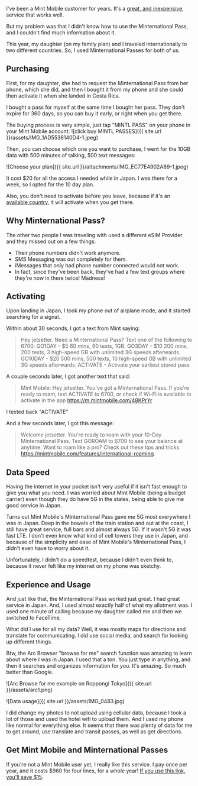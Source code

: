 ---
---

I've been a Mint Mobile customer for years. It's a [great, and inexpensive](http://fbuy.me/r34At), service that works well. 

But my problem was that I didn't know how to use the Minternational Pass, and I couldn't find much information about it. 

This year, my daughter (on my family plan) and I traveled internationally to two different countries. So, I used Minternational Passes for both of us. 
## Purchasing
First, for my daughter, she had to request the Minternational Pass from her phone, which she did, and then I bought it from my phone and she could then activate it when she landed in Costa Rica. 

I bought a pass for myself at the same time I bought her pass. They don't expire for 360 days, so you can buy it early, or right when you get there. 

The buying process is very simple, just tap "MINTL PASS" on your phone in your Mint Mobile account: 
![click buy MINTL PASSES]({{ site.url }}/assets/IMG_1AD5536140D4-1.jpeg)

Then, you can choose which one you want to purchase, I went for the 10GB data with 500 minutes of talking, 500 text messages:

![Choose your plan]({{ site.url }}/attachments/IMG_EC77E4902A89-1.jpeg)

It cost $20 for all the access I needed while in Japan. I was there for a week, so I opted for the 10 day plan. 

Also, you don't need to activate before you leave, because if it's an [available country](https://www.mintmobile.com/features/international-roaming/#roaming-tool), it will activate when you get there. 

## Why Minternational Pass?
The other two people I was traveling with used a different eSIM Provider and they missed out on a few things: 
- Their phone numbers didn't work anymore. 
- SMS Messaging was out completely for them. 
- iMessages that only had phone number connected would not work. 
- In fact, since they've been back, they've had a few text groups where they're now in there twice! Madness! 
## Activating
Upon landing in Japan, I took my phone out of airplane mode, and it started searching for a signal. 

Within about 30 seconds, I got a text from Mint saying:

>Hey jetsetter. Need a Minternational Pass? Text one of the following to 6700:
> GO1DAY - $5 60 mins, 60 texts, 1GB.
> GO3DAY - $10 200 mins, 200 texts, 3 high-speed GB with unlimited 3G speeds afterwards. 
> GO10DAY - $20 500 mins, 500 texts, 10 high-speed GB with unlimited 3G speeds afterwards.
> ACTIVATE - Activate your earliest stored pass

A couple seconds later, I got another text that said: 

>Mint Mobile: Hey jetsetter. You've got a Minternational Pass. If you're ready to roam, text ACTIVATE to 6700, or check if Wi-Fi is available to activate in the app https://m.mintmobile.com/48KPrYr

I texted back "ACTIVATE"

And a few seconds later, I got this message:
>Welcome jetsetter. You're ready to roam with your 10-Day Minternational Pass. Text GOROAM to 6700 to see your balance at anytime. Want to roam like a pro? Check out these tips and tricks https://mintmobile.com/features/international-roaming.

## Data Speed
Having the internet in your pocket isn't very useful if it isn't fast enough to give you what you need. I was worried about Mint Mobile (being a budget carrier) even though they do have 5G in the states, being able to give me good service in Japan. 

Turns out Mint Mobile's Minternational Pass gave me 5G most everywhere I was in Japan. Deep in the bowels of the train station and out at the coast, I still have great service, full bars and almost always 5G. If it wasn't 5G it was fast LTE. I don't even know what kind of cell towers they use in Japan, and because of the simplicity and ease of Mint Mobile's Minternational Pass, I didn't even have to worry about it.  

Unfortunately, I didn't do a speedtest, because I didn't even think to, because it never felt like my internet on my phone was sketchy.

## Experience and Usage
And just like that, the Minternational Pass worked just great. I had great service in Japan. And, I used almost exactly half of what my allotment was. I used one minute of calling because my daughter called me and then we switched to FaceTime. 

What did I use for all my data? Well, it was mostly maps for directions and translate for communicating. I did use social media, and search for looking up different things. 

Btw, the Arc Browser "browse for me" search function was amazing to learn about where I was in Japan. I used that a ton. You just type in anything, and then it searches and organizes information for you. It's amazing. So much better than Google. 

![Arc Browse for me example on Roppongi Tokyo]({{ site.url }}/assets/arc1.png)

![Data usage]({{ site.url }}/assets/IMG_0483.jpg)

I did change my photos to not upload using cellular data, because I took a lot of those and used the hotel wifi to upload them. And I used my phone like normal for everything else. It seems that there was plenty of data for me to get around, use translate and transit passes, as well as get directions. 

## Get Mint Mobile and Minternational Passes
If you're not a Mint Mobile user yet, I really like this service. I pay once per year, and it costs $960 for four lines, for a whole year! [If you use this link, you'll save $15](http://fbuy.me/r34At). 